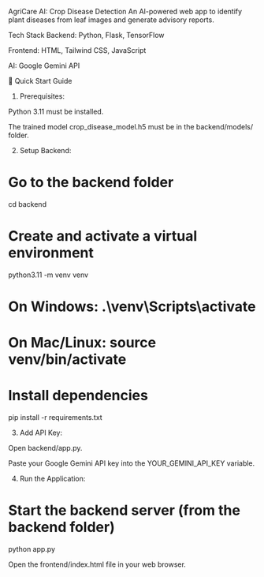 AgriCare AI: Crop Disease Detection
An AI-powered web app to identify plant diseases from leaf images and generate advisory reports.

Tech Stack
Backend: Python, Flask, TensorFlow

Frontend: HTML, Tailwind CSS, JavaScript

AI: Google Gemini API

🚀 Quick Start Guide
1. Prerequisites:

Python 3.11 must be installed.

The trained model crop_disease_model.h5 must be in the backend/models/ folder.

2. Setup Backend:

# Go to the backend folder
cd backend

# Create and activate a virtual environment
python3.11 -m venv venv
# On Windows: .\venv\Scripts\activate
# On Mac/Linux: source venv/bin/activate

# Install dependencies
pip install -r requirements.txt

3. Add API Key:

Open backend/app.py.

Paste your Google Gemini API key into the YOUR_GEMINI_API_KEY variable.

4. Run the Application:

# Start the backend server (from the backend folder)
python app.py

Open the frontend/index.html file in your web browser.
